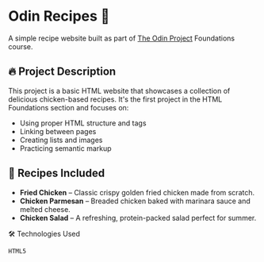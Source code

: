 # Odin Recipes 🍗

A simple recipe website built as part of [The Odin Project](https://www.theodinproject.com/) Foundations course.

## 🔥 Project Description

This project is a basic HTML website that showcases a collection of delicious chicken-based recipes. It's the first project in the HTML Foundations section and focuses on:

- Using proper HTML structure and tags
- Linking between pages
- Creating lists and images
- Practicing semantic markup

## 📖 Recipes Included

- **Fried Chicken** – Classic crispy golden fried chicken made from scratch.
- **Chicken Parmesan** – Breaded chicken baked with marinara sauce and melted cheese.
- **Chicken Salad** – A refreshing, protein-packed salad perfect for summer.

🛠️ Technologies Used

    HTML5
